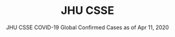 ---
type: dataset
title: JHU CSSE 
subtitle: JHU CSSE COVID-19 Global Confirmed Cases as of Apr 11, 2020
category: Other
order: 1
release: paper-01
file_url: https://raw.githubusercontent.com/CSSEGISandData/COVID-19/dcd4181613f512a6f75249fc77b63286aebe7271/csse_covid_19_data/csse_covid_19_time_series/time_series_covid19_confirmed_global.csv
---